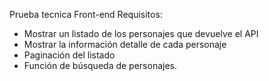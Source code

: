 Prueba tecnica Front-end
Requisitos:
- Mostrar un listado de los personajes que devuelve el API
- Mostrar la información detalle de cada personaje
- Paginación del listado
- Función de búsqueda de personajes.